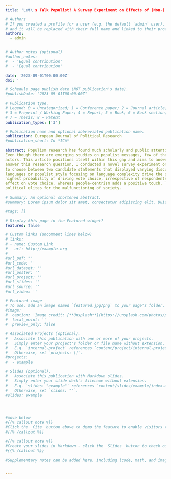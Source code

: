 ```yaml
---
title: 'Let\'s Talk Populist? A Survey Experiment on Effects of (Non-) Populist Discourse on Vote Choice'

# Authors
# If you created a profile for a user (e.g. the default `admin` user), write the username (folder name) here
# and it will be replaced with their full name and linked to their profile.
authors:
  - admin


# Author notes (optional)
#author_notes:
#  - 'Equal contribution'
#  - 'Equal contribution'

date: '2023-09-01T00:00:00Z'
doi: ''

# Schedule page publish date (NOT publication's date).
#publishDate: '2023-09-01T00:00:00Z'

# Publication type.
# Legend: 0 = Uncategorized; 1 = Conference paper; 2 = Journal article;
# 3 = Preprint / Working Paper; 4 = Report; 5 = Book; 6 = Book section;
# 7 = Thesis; 8 = Patent
publication_types: ['3']

# Publication name and optional abbreviated publication name.
publication: European Journal of Political Research
#publication_short: In *ICW*

abstract: Populism research has found much scholarly and public attention alike in recent years. Most research has focused on how populism can be defined, assessed or even measured.
Even though there are emerging studies on populist messages, few of them have paid attention on causally identifying ways in which discourse can affect support for populist
actors. This article positions itself within this gap and aims to answer which discursive elements make (non-) populist messages appealing to varying groups of people. To
answer this research question, I conducted a novel survey experiment on vote choice in Germany from December 2020 to January 2021 with N=3,325. Respondents were asked
to choose between two candidate statements that displayed varying discursive elements. Thus, the experiment causally tested whether people-centric rhetoric, blame attributive
languages or populist style focusing on language complexity drive the populist vote. Results show that a neutral form of blame attribution, namely towards politicians, had the
highest probability of driving vote choice, irrespective of respondents’ underlying ideological preferences or populist attitudes. Simple language nearly always has a negative
effect on vote choice, whereas people-centrism adds a positive touch. These results show that there may be an increasing dissatisfaction with democracy that is voiced by blaming
political elites for the malfunctioning of society.

# Summary. An optional shortened abstract.
#summary: Lorem ipsum dolor sit amet, consectetur adipiscing elit. Duis posuere tellus ac convallis placerat. Proin tincidunt magna sed ex sollicitudin condimentum.

#tags: []

# Display this page in the Featured widget?
featured: false

# Custom links (uncomment lines below)
# links:
# - name: Custom Link
#   url: http://example.org
#
#url_pdf: ''
#url_code: ''
#url_dataset: ''
#url_poster: ''
#url_project: ''
#url_slides: ''
#url_source: ''
#url_video: ''

# Featured image
# To use, add an image named `featured.jpg/png` to your page's folder.
#image:
#  caption: 'Image credit: [**Unsplash**](https://unsplash.com/photos/pLCdAaMFLTE)'
#  focal_point: ''
#  preview_only: false

# Associated Projects (optional).
#   Associate this publication with one or more of your projects.
#   Simply enter your project's folder or file name without extension.
#   E.g. `internal-project` references `content/project/internal-project/index.md`.
#   Otherwise, set `projects: []`.
#projects:
#  - example

# Slides (optional).
#   Associate this publication with Markdown slides.
#   Simply enter your slide deck's filename without extension.
#   E.g. `slides: "example"` references `content/slides/example/index.md`.
#   Otherwise, set `slides: ""`.
#slides: example




#move below
#{{% callout note %}}
#Click the _Cite_ button above to demo the feature to enable visitors to import publication metadata into their reference management software.
#{{% /callout %}}

#{{% callout note %}}
#Create your slides in Markdown - click the _Slides_ button to check out the example.
#{{% /callout %}}

#Supplementary notes can be added here, including [code, math, and images](https://wowchemy.com/docs/writing-markdown-latex/).


---
```


